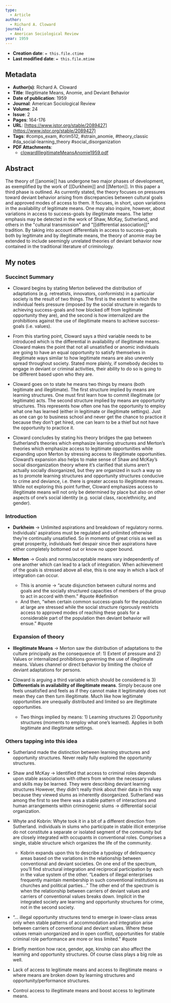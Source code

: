 ```yaml
---
type:
  - Article
author:
  - Richard A. Cloward
journal:
  - American Sociological Review
year: 1959
---
```


* **Creation date**: `= this.file.ctime`
* **Last modified date**: `= this.file.mtime`

## Metadata

* **Author(s)**: Richard A. Cloward
* **Title**: Illegitimate Means, Anomie, and Deviant Behavior
* **Date of publication**: 1959
* **Journal**: American Sociological Review
* **Volume**: 24
* **Issue**: 2
* **Pages**: 164-176
* **URL**: [https://www.jstor.org/stable/2089427](https://www.jstor.org/stable/2089427)
* **Tags**: #comps_exam, #crim512, #strain_anomie, #theory_classic #da_social-learning_theory #social_disorganization 
* **PDF Attachments**:
  * [clowardIllegitimateMeansAnomie1959.pdf](zotero://open-pdf/library/items/YL39YPAL)

## Abstract

The theory of [[anomie]] has undergone two major phases of development, as exemplified by the work of [[Durkheim]] and [[Merton]]. In this paper a third phase is outlined. As currently stated, the theory focuses on pressures toward deviant behavior arising from discrepancies between cultural goals and approved modes of access to them. It focuses, in short, upon variations in the availability of legitimate means. One may also inquire, however, about variations in access to success-goals by illegitimate means. The latter emphasis may be detected in the work of Shaw, McKay, Sutherland, and others in the "cultural transmission" and "[[differential association]]" tradition. By taking into account differentials in access to success-goals both by legitimate and by illegitimate means, the theory of anomie may be extended to include seemingly unrelated theories of deviant behavior now contained in the traditional literature of criminology.

## My notes

### Succinct Summary

* Cloward begins by stating Merton believed the distribution of adaptations (e.g. retreatists, innovators, conformists) in a particular society is the result of two things. The first is the extent to which the individual feels pressure (imposed by the social structure in regards to achieving success-goals and how blocked off from legitimate opportunity they are), and the second is how internalized are the prohibitions against the use of illegitimate means to achieve success-goals (i.e. values).
  
* From this starting point, Cloward says a third variable needs to be introduced which is the differential in availability of illegitimate means. Cloward makes the point that not all unsatisfied or anomic individuals are going to have an equal opportunity to satisfy themselves in illegitimate ways similar to how legitimate means are also unevenly spread throughout society. Stated more plainly, if somebody decides to engage in deviant or criminal activities, their ability to do so is going to be different based upon who they are.
  
* Cloward goes on to state he means two things by means (both legitimate and illegitimate). The first structure implied by means are learning structures. One must first learn how to commit illegitimate (or legitimate) acts. The second structure implied by means are opportunity structures. This represents how often one has the opportunity to employ what one has learned (either in legitimate or illegitimate settings). Just as one can go to business school and never get the chance to practice it because they don’t get hired, one can learn to be a thief but not have the opportunity to practice it.
  
* Cloward concludes by stating his theory bridges the gap between Sutherland’s theories which emphasize learning structures and Merton’s theories which emphasize access to legitimate opportunities while expanding upon Merton by stressing access to illegitimate opportunities. Cloward’s expansion also helps to make sense of Shaw and McKay’s social disorganization theory where it’s clarified that slums aren’t actually socially disorganized, but they are organized in such a way so as to promote learning structures and opportunity structures conducive to crime and deviance, i.e. there is greater access to illegitimate means. While not exploring this point further, Cloward emphasizes access to illegitimate means will not only be determined by place but also on other aspects of one’s social identity (e.g. social class, race/ethnicity, and gender).

### Introduction

* **Durkheim** -> Unlimited aspirations and breakdown of regulatory norms. Individuals’ aspirations must be regulated and unlimited otherwise they’re continually unsatisfied. So in moments of great crisis as well as great prosperity, individuals feel despair since their aspirations have either completely bottomed out or know no upper bound.
  
* **Merton** -> Goals and norms/acceptable means vary independently of one another which can lead to a lack of integration. When achievement of the goals is stressed above all else, this is one way in which a lack of integration can occur.
	* This is anomie -> “acute disjunction between cultural norms and goals and the socially structured capacities of members of the group to act in accord with them.” #quote #definition 
	* And then, “when certain common success-goals for the population at large are stressed while the social structure rigorously restricts access to approved modes of reaching these goals for a considerable part of the population then deviant behavior will ensue.” #quote 

  ### Expansion of theory

* **Illegitimate Means** -> Merton saw the distribution of adaptations to the culture principally as the consequence of: 1) Extent of pressure and 2) Values or internalized prohibitions governing the use of illegitimate means. Values channel or direct behavior by limiting the choice of deviant adaptations for persons.
  
* Cloward is arguing a third variable which should be considered is 3) **Differentials in availability of illegitimate means**. Simply because one feels unsatisfied and feels as if they cannot make it legitimately does not mean they can then turn illegitimate. Much like how legitimate opportunities are unequally distributed and limited so are illegitimate opportunities.
	* Two things implied by means: 1) Learning structures 2) Opportunity structures (moments to employ what one’s learned). Applies in both legitimate and illegitimate settings.

### Others tapping into this idea

* Sutherland made the distinction between learning structures and opportunity structures. Never really fully explored the opportunity structures.
  
* Shaw and McKay -> Identified that access to criminal roles depends upon stable associations with others from whom the necessary values and skills may be learned. They were describing deviant learning structures However, they didn’t really think about their data in this way because they viewed slums as inherently disorganized. Sutherland was among the first to see there was a stable pattern of interactions and human arrangements within criminogenic slums -> differential social organization.
  
* Whyte and Kobrin: Whyte took it in a bit of a different direction from Sutherland. individuals in slums who participate in stable illicit enterprise do not constitute a separate or isolated segment of the community but are closely integrated with occupants in conventional roles. Comprises a single, stable structure which organizes the life of the community.
	* Kobrin expands upon this to describe a typology of delinquency areas based on the variations in the relationship between conventional and deviant societies. On one end of the spectrum, you’ll find structural integration and reciprocal participation by each in the value system of the other. “Leaders of illegal enterprises frequently maintain membership in such conventional institutions as churches and political parties…” The other end of the spectrum is when the relationship between carriers of deviant values and carriers of conventional values breaks down. Implicit in the integrated society are learning and opportunity structures for crime, not in the second society.
	  
* “... illegal opportunity structures tend to emerge in lower-class areas only when stable patterns of accommodation and integration arise between carriers of conventional and deviant values. Where these values remain unorganized and in open conflict, opportunities for stable criminal role performance are more or less limited.” #quote 
  
* Briefly mention how race, gender, age, kinship can also affect the learning and opportunity structures. Of course class plays a big role as well.
* Lack of access to legitimate means and access to illegitimate means -> where means are broken down by learning structures and opportunity/performance structures.
* Control access to illegitimate means and boost access to legitimate means.